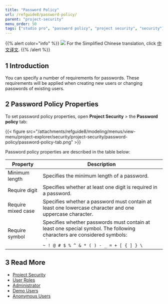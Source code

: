 ```yaml
---
title: "Password Policy"
url: /refguide8/password-policy/
parent: "project-security"
menu_order: 50
tags: ["studio pro", "password policy", "project security", "security"]
---
```


{{% alert color="info" %}}
<img src="attachments/chinese-translation/china.png" style="display: inline-block; margin: 0" /> For the Simplified Chinese translation, click [中文译文](https://cdn.mendix.tencent-cloud.com/documentation/refguide8/password-policy.pdf).
{{% /alert %}}

## 1 Introduction

You can specify a number of requirements for passwords. These requirements will be applied when creating new users or changing passwords of existing users.

## 2 Password Policy Properties

To set password policy properties, open **Project Security** > the **Password policy** tab:

{{< figure src="/attachments/refguide8/modeling/menus/view-menu/project-explorer/security/project-security/password-policy/password-policy-tab.png" >}}

Password policy properties are described in the table below:

| Property           | Description                                                  |
| ------------------ | ------------------------------------------------------------ |
| Minimum length     | Specifies the minimum length of a password.                  |
| Require digit      | Specifies whether at least one digit is required in a password. |
| Require mixed case | Specifies whether a password must contain at least one lowercase character and one uppercase character. |
| Require symbol     | Specifies whether passwords must contain at least one special symbol. The following characters are considered symbols: <br /> <code> ` ~ ! @ # $ % ^ & * ( ) - _ = + [ { ] } \ </code> |

## 3 Read More

* [Project Security](/refguide8/project-security/)
* [User Roles](/refguide8/user-roles/)
* [Administrator](/refguide8/administrator/)
* [Demo Users](/refguide8/demo-users/)
* [Anonymous Users](/refguide8/anonymous-users/)
